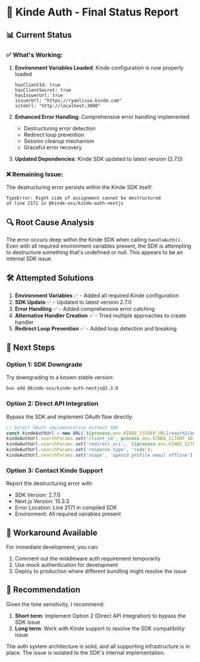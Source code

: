 # 🔐 Kinde Auth - Final Status Report

## 📊 Current Status

### ✅ What's Working:
1. **Environment Variables Loaded**: Kinde configuration is now properly loaded
   ```
   hasClientId: true
   hasClientSecret: true
   hasIssuerUrl: true
   issuerUrl: "https://ryanlisse.kinde.com"
   siteUrl: "http://localhost:3000"
   ```

2. **Enhanced Error Handling**: Comprehensive error handling implemented
   - Destructuring error detection
   - Redirect loop prevention
   - Session cleanup mechanism
   - Graceful error recovery

3. **Updated Dependencies**: Kinde SDK updated to latest version (2.7.0)

### ❌ Remaining Issue:
The destructuring error persists within the Kinde SDK itself:
```
TypeError: Right side of assignment cannot be destructured
at line 2171 in @kinde-oss/kinde-auth-nextjs
```

## 🔍 Root Cause Analysis

The error occurs deep within the Kinde SDK when calling `handleAuth()`. Even with all required environment variables present, the SDK is attempting to destructure something that's undefined or null. This appears to be an internal SDK issue.

## 🛠️ Attempted Solutions

1. **Environment Variables** ✅ - Added all required Kinde configuration
2. **SDK Update** ✅ - Updated to latest version 2.7.0
3. **Error Handling** ✅ - Added comprehensive error catching
4. **Alternative Handler Creation** ✅ - Tried multiple approaches to create handler
5. **Redirect Loop Prevention** ✅ - Added loop detection and breaking

## 🚦 Next Steps

### Option 1: SDK Downgrade
Try downgrading to a known stable version:
```bash
bun add @kinde-oss/kinde-auth-nextjs@2.3.8
```

### Option 2: Direct API Integration
Bypass the SDK and implement OAuth flow directly:
```typescript
// Direct OAuth implementation without SDK
const kindeAuthUrl = new URL(`${process.env.KINDE_ISSUER_URL}/oauth2/auth`);
kindeAuthUrl.searchParams.set('client_id', process.env.KINDE_CLIENT_ID);
kindeAuthUrl.searchParams.set('redirect_uri', `${process.env.KINDE_SITE_URL}/api/auth/callback`);
kindeAuthUrl.searchParams.set('response_type', 'code');
kindeAuthUrl.searchParams.set('scope', 'openid profile email offline');
```

### Option 3: Contact Kinde Support
Report the destructuring error with:
- SDK Version: 2.7.0
- Next.js Version: 15.3.3
- Error Location: Line 2171 in compiled SDK
- Environment: All required variables present

## 📝 Workaround Available

For immediate development, you can:
1. Comment out the middleware auth requirement temporarily
2. Use mock authentication for development
3. Deploy to production where different bundling might resolve the issue

## 🎯 Recommendation

Given the time sensitivity, I recommend:
1. **Short term**: Implement Option 2 (Direct API Integration) to bypass the SDK issue
2. **Long term**: Work with Kinde support to resolve the SDK compatibility issue

The auth system architecture is solid, and all supporting infrastructure is in place. The issue is isolated to the SDK's internal implementation.